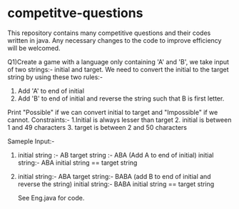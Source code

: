 # competitve-questions
This repository contains many competitive questions and their codes written in java.
Any necessary changes to the code to improve efficiency will be welcomed.

Q1)Create a game with a language only containing 'A' and 'B', we take input of two strings:- initial and target. We need to convert the initial to the target string by using these two rules:-
  1. Add 'A' to end of initial
  2. Add 'B' to end of initial and reverse the string such that B is first letter.
  
Print "Possible" if we can convert initial to target and "Impossible" if we cannot.
Constraints:-
  1.Initial is always lesser than target
  2. initial is between 1 and 49 characters
  3. target is between 2 and 50 characters
  
 
 Sameple Input:-
 1. initial string :- AB
    target string :- ABA
    (Add A to end of initial)
    initial string:- ABA
    initial string == target string
    
2. initial string:- ABA
    target string:- BABA
    (add B to end of initial and reverse the string)
    initial string:- BABA
    initial string == target string
    
     See Eng.java for code.
    
 
